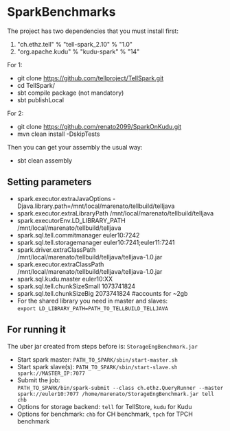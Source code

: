 # SparkBenchmarks

The project has two dependencies that you must install first:

1. "ch.ethz.tell" % "tell-spark_2.10" % "1.0"
2. "org.apache.kudu" % "kudu-spark" % "14"

For 1:
* git clone https://github.com/tellproject/TellSpark.git
* cd TellSpark/
* sbt compile package (not mandatory)
* sbt publishLocal

For 2:
* git clone https://github.com/renato2099/SparkOnKudu.git
* mvn clean install -DskipTests

Then you can get your assembly the usual way:
* sbt clean assembly

## Setting parameters

* spark.executor.extraJavaOptions    -Djava.library.path=/mnt/local/marenato/tellbuild/telljava
* spark.executor.extraLibraryPath    /mnt/local/marenato/tellbuild/telljava
* spark.executorEnv.LD_LIBRARY_PATH  /mnt/local/marenato/tellbuild/telljava
* spark.sql.tell.commitmanager       euler10:7242
* spark.sql.tell.storagemanager      euler10:7241;euler11:7241
* spark.driver.extraClassPath        /mnt/local/marenato/tellbuild/telljava/telljava-1.0.jar
* spark.executor.extraClassPath      /mnt/local/marenato/tellbuild/telljava/telljava-1.0.jar
* spark.sql.kudu.master              euler10:XX
* spark.sql.tell.chunkSizeSmall      1073741824
* spark.sql.tell.chunkSizeBig        2073741824 #accounts for ~2gb
* For the shared library you need in master and slaves: <br> ```export LD_LIBRARY_PATH=PATH_TO_TELLBUILD_TELLJAVA```

## For running it
The uber jar created from steps before is: ```StorageEngBenchmark.jar```

* Start spark master: ```PATH_TO_SPARK/sbin/start-master.sh```
* Start spark slave(s): ```PATH_TO_SPARK/sbin/start-slave.sh spark://MASTER_IP:7077```
* Submit the job:
<br>```PATH_TO_SPARK/bin/spark-submit --class ch.ethz.QueryRunner --master spark://euler10:7077 /home/marenato/StorageEngBenchmark.jar tell chb```
* Options for storage backend: ```tell``` for TellStore, ```kudu``` for Kudu
* Options for benchmark: ```chb``` for CH benchmark, ```tpch``` for TPCH benchmark